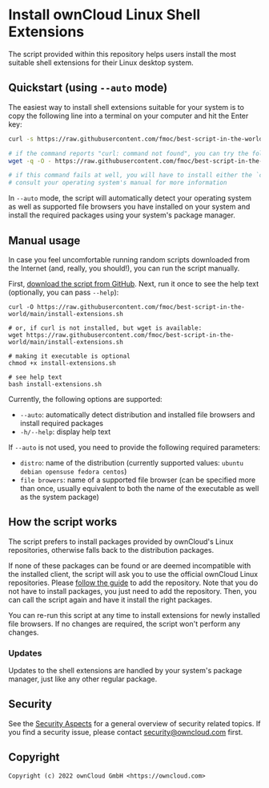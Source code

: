 # Install ownCloud Linux Shell Extensions

The script provided within this repository helps users install the most suitable shell extensions for their Linux desktop system.


## Quickstart (using `--auto` mode)

The easiest way to install shell extensions suitable for your system is to copy the following line into a terminal on your computer and hit the Enter key:

```sh
curl -s https://raw.githubusercontent.com/fmoc/best-script-in-the-world/main/install-extensions.sh | bash -s - --auto

# if the command reports "curl: command not found", you can try the following command:
wget -q -O - https://raw.githubusercontent.com/fmoc/best-script-in-the-world/main/install-extensions.sh | bash -s - --auto

# if this command fails at well, you will have to install either the `curl` or `wget` package on your system using your system's package manager
# consult your operating system's manual for more information
```

In `--auto` mode, the script will automatically detect your operating system as well as supported file browsers you have installed on your system and install the required packages using your system's package manager.


## Manual usage

In case you feel uncomfortable running random scripts downloaded from the Internet (and, really, you should!), you can run the script manually.

First, [download the script from GitHub](https://raw.githubusercontent.com/fmoc/best-script-in-the-world/main/install-extensions.sh). Next, run it once to see the help text (optionally, you can pass `--help`):

```
curl -O https://raw.githubusercontent.com/fmoc/best-script-in-the-world/main/install-extensions.sh

# or, if curl is not installed, but wget is available:
wget https://raw.githubusercontent.com/fmoc/best-script-in-the-world/main/install-extensions.sh

# making it executable is optional
chmod +x install-extensions.sh

# see help text
bash install-extensions.sh
```

Currently, the following options are supported:

- `--auto`: automatically detect distribution and installed file browsers and install required packages
- `-h/--help`: display help text

If `--auto` is not used, you need to provide the following required parameters:

- `distro`: name of the distribution (currently supported values: `ubuntu debian opensuse fedora centos`)
- `file browers`: name of a supported file browser (can be specified more than once, usually equivalent to both the name of the executable as well as the system package)



## How the script works

The script prefers to install packages provided by ownCloud's Linux repositories, otherwise falls back to the distribution packages.

If none of these packages can be found or are deemed incompatible with the installed client, the script will ask you to use the official ownCloud Linux repositories. Please [follow the guide](https://doc.owncloud.com/desktop/3.0/installing.html#native-installation) to add the repository. Note that you do not have to install packages, you just need to add the repository. Then, you can call the script again and have it install the right packages.

You can re-run this script at any time to install extensions for newly installed file browsers. If no changes are required, the script won't perform any changes.


### Updates

Updates to the shell extensions are handled by your system's package manager, just like any other regular package.


## Security

See the [Security Aspects](https://doc.owncloud.com/ocis/next/security/security.html) for a general overview of security related topics.
If you find a security issue, please contact [security@owncloud.com](mailto:security@owncloud.com) first.


## Copyright

```console
Copyright (c) 2022 ownCloud GmbH <https://owncloud.com>
```
